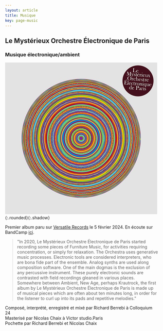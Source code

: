 ```yaml
---
layout: article
title: Musique
key: page-music
---
```


## Le Mystérieux Orchestre Électronique de Paris
### Musique électronique/ambient
![atwork](images/atwork.jpg){:.rounded}{:.shadow}

Premier album paru sur [Versatile Records](https://versatilerecords.bandcamp.com) le 5 février 2024. En écoute sur BandCamp [ici](https://versatilerecords.bandcamp.com/album/le-myst-rieux-orchestre-lectronique-de-paris).

> "In 2020, Le Mystérieux Orchestre Électronique de Paris started recording some pieces of Furniture Music, for activities requiring concentration, or simply for relaxation.
The Orchestra uses generative music processes. Electronic tools are considered interpreters, who are bona fide part of the ensemble. Analog synths are used along composition software. One of the main dogmas is the exclusion of any percussive instrument. These purely electronic sounds are contrasted with field recordings gleaned in various places.
Somewhere between Ambient, New Age, perhaps Krautrock, the first album by Le Mystérieux Orchestre Électronique de Paris is made up of musical pieces which are often about ten minutes long, in order for the listener to curl up into its pads and repetitive melodies."

<div class="credits">
    Composé, interprété, enregistré et mixé par Richard Berrebi à Colloquium 24<br/>
    Masterisé par Nicolas Chaix à Victor studio.Paris<br/>
    Pochette par Richard Berrebi et Nicolas Chaix <br/>
</div>
